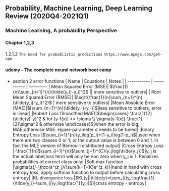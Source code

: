 ## Probability, Machine Learning, Deep Learning Review (2020Q4-2021Q1)
### Machine Learning, A probability Perspective
#### Chapter 1,2,3
1.2.1.2 <code>The need for probablistic predictions</code>
`https://www.npmjs.com/get-npm`

#### udemy - The complete neural network boot camp 
* section 2 error functions
| Name        | Equations   | Notes    |
| ----------- | ----------- | ---------
| Mean Squared Error (MSE)| $\frac{1}{n}\sum_{n=1}^{n}(\tilde(y_i)-y_i)^2$ || more sensitive to outliers|
| Root Mean Squared Error (RMSE)| $\sqrt{\frac{1}{n}\sum_{n=1}^{n}(\tilde(y_i)-y_i)^2}$       | more sensitive to outliers|
|Mean Absolute Error (MAE)|$[\sum_{n=1}^{n}(\tilde(y_i)-y_i)]$|less sensitive to outliers, error is linear|
|Hubert Loss (Smoothed MAE)|$\begin{cases}
\frac{1}{2}(\tilde(y)-y)^2 & for [y-f(x)] <= \sigma \\
\sigma[y-f(x)]-\frac{1}{2}\sigma^2 & otherwise
\end{cases}$|when the error is big, MAE;otherwise MSE. Hyper-parameter $\sigma$ needs to be tuned|
|Binary Entropy Loss |$\sum_{i=1}^{n}(y_ilog(p_i)+(1-y_i)log(1-p_i)$|used when there are two classes 0 or 1; or the output value is between 0 and 1. In fact the MLE version of Bernoulli distributed output|
|Cross Entropy Loss |-\frac{1}{n}$\sum_{i=1}^{n}$\sum_{j=1}^{C}(y_jlog(\tilde{y_j})$|y_j is the actual label;loss term will only be non zero when y_j is 1. Penalizes probabilities of correct class only|
|Soft max function |\sigma{z}_j=\frac{e^(z_j){\sum_{k=1}{K}e^(z_k)}|hand in hand with cross entropy loss; apply softmax function to output before calculating cross entropy|
|KL divergence loss |$KL(y||\tilde{y}=\sum_{i}y_ilog\frac{1}{\tilde{y_i}-\sum_{i}y_ilog\frac{1}{y_i}$)|cross entropy - entropy|








